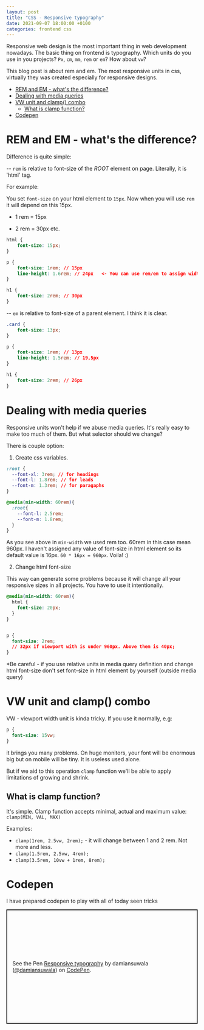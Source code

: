 ```yaml
---
layout: post
title: "CSS - Responsive typography"
date: 2021-09-07 18:00:00 +0100
categories: frontend css
---
```

Responsive web design is the most important thing in web development nowadays. The basic thing on frontend is typography. Which units do you use in you projects? `Px`, `cm`, `mm`, `rem` or `em`? How about `vw`?


This blog post is about rem and em. The most responsive units in css, virtually they was created especially for responsive designs.


- [REM and EM - what's the difference?](#rem-and-em---whats-the-difference)
- [Dealing with media queries](#dealing-with-media-queries)
- [VW unit and clamp() combo](#vw-unit-and-clamp-combo)
  - [What is clamp function?](#what-is-clamp-function)
- [Codepen](#codepen)


# REM and EM - what's the difference?

Difference is quite simple:

-- `rem` is relative to font-size of the *ROOT* element on page. Literally, it is 'html' tag.

For example:

You set `font-size` on your html element to `15px`. Now when you will use `rem` it will depend on this 15px.
* 1 rem = 15px

* 2 rem = 30px etc.


```css
html {
    font-size: 15px;
}

p {
    font-size: 1rem; // 15px
    line-height: 1.6rem; // 24px   <- You can use rem/em to assign width and height too and it still depend on font-size of html element! :)
}

h1 {
    font-size: 2rem; // 30px
}
```

-- `em` is relative to font-size of a parent element. I think it is clear.

```css
.card {
    font-size: 13px;
}

p {
    font-size: 1rem; // 13px
    line-height: 1.5rem; // 19,5px
}

h1 {
    font-size: 2rem; // 26px
}
```

# Dealing with media queries
Responsive units won't help if we abuse media queries. It's really easy to make too much of them. But what selector should we change? 


There is couple option:

1. Create css variables.

```css
:root {
  --font-xl: 3rem; // for headings
  --font-l: 1.8rem; // for leads
  --font-m: 1.3rem; // for paragaphs
}

@media(min-width: 60rem){
  :root{
    --font-l: 2.5rem;
    --font-m: 1.8rem;
  }
}
```
As you see above in `min-width` we used rem too. 60rem in this case mean 960px. I haven't assigned any value of font-size in html element so its default value is 16px. `60 * 16px = 960px`. Voila! :) 


2. Change html font-size

This way can generate some problems because it will change all your responsive sizes in all projects. You have to use it intentionally.


```css
@media(min-width: 60rem){
  html {
    font-size: 20px;
  }
}


p {
  font-size: 2rem; 
  // 32px if viewport with is under 960px. Above them is 40px;
}
```


*Be careful - if you use relative units in media query definition and change html font-size don't set font-size in html element by yourself (outside media query)

# VW unit and clamp() combo
VW - viewport width unit is kinda tricky. If you use it normally, e.g:
```css
p {
  font-size: 15vw;
}
```
it brings you many problems. On huge monitors, your font will be enormous big but on mobile will be tiny. It is useless used alone. 

But if we aid to this operation `clamp` function we'll be able to apply limitations of growing and shrink.

## What is clamp function? 

It's simple. Clamp function accepts minimal, actual and maximum value: `clamp(MIN, VAL, MAX)`


Examples:
* `clamp(1rem, 2.5vw, 2rem);` - it will change between 1 and 2 rem. Not more and less.
* `clamp(1.5rem, 2.5vw, 4rem);`
* `clamp(3.5rem, 10vw + 1rem, 8rem);`

# Codepen
I have prepared codepen to play with all of today seen tricks

<p class="codepen" data-height="300" data-theme-id="dark" data-default-tab="css,result" data-slug-hash="abwpowm" data-preview="true" data-user="damiansuwala" style="height: 300px; box-sizing: border-box; display: flex; align-items: center; justify-content: center; border: 2px solid; margin: 1em 0; padding: 1em;">
  <span>See the Pen <a href="https://codepen.io/damiansuwala/pen/abwpowm">
  Responsive typography</a> by damiansuwala (<a href="https://codepen.io/damiansuwala">@damiansuwala</a>)
  on <a href="https://codepen.io">CodePen</a>.</span>
</p>
<script async src="https://cpwebassets.codepen.io/assets/embed/ei.js"></script>